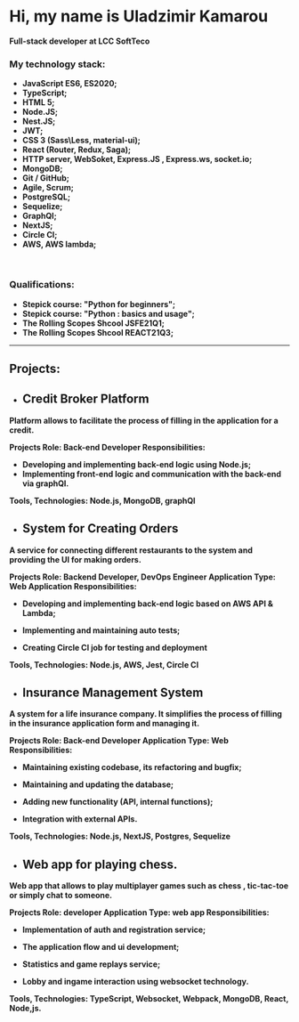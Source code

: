 # <b>Hi, my name is  Uladzimir Kamarou<b/>


Full-stack developer at LCC SoftTeco
<br />

### My technology stack:  
 
* JavaScript ES6, ES2020;
* TypeScript;
* HTML 5;  
* Node.JS;  
* Nest.JS;  
* JWT;  
* CSS 3 (Sass\Less, material-ui);
* React (Router, Redux, Saga);
* HTTP server, WebSoket, Express.JS , Express.ws, socket.io;
* MongoDB;
* Git / GitHub;
* Agile, Scrum;  
* PostgreSQL;  
* Sequelize;  
* GraphQl;  
* NextJS;
* Circle CI; 
* AWS, AWS lambda;


<br />

### Qualifications:

* Stepick course: "Python for beginners";
* Stepick course: "Python : basics and usage";
* The Rolling Scopes Shcool JSFE21Q1;
* The Rolling Scopes Shcool REACT21Q3;
 ---  
 ## Projects:  
 * ## <b>Credit Broker Platform<b/>
 Platform allows to facilitate the process of filling in the application for a credit.

   Projects Role: Back-end Developer
   Responsibilities:
   * Developing and implementing back-end logic using Node.js;  
   * Implementing front-end logic and communication with the back-end via graphQl.

   Tools, Technologies:
   Node.js, MongoDB, graphQl  
* ## <b>System for Creating Orders<b/>
A service for connecting different restaurants to the system and providing the UI for making orders.  

   Projects Role: Backend Developer, DevOps Engineer
   Application Type: Web Application
   Responsibilities:
   * Developing and implementing back-end logic based on AWS API & Lambda;

   * Implementing and maintaining auto tests;

   * Creating Circle CI job for testing and deployment

   Tools, Technologies:
   Node.js, AWS, Jest, Circle CI  
* ## <b>Insurance Management System<b/>
A system for a life insurance company. It simplifies the process of filling in the insurance application form and managing it.  

   Projects Role: Back-end Developer
   Application Type: Web
   Responsibilities:
   * Maintaining existing codebase, its refactoring and bugfix;

   * Maintaining and updating the database;

   * Adding new functionality (API, internal functions);

   * Integration with external APIs.

   Tools, Technologies:
   Node.js, NextJS, Postgres, Sequelize  
* ## <b>Web app for playing chess.<b/>
Web app that allows to play multiplayer games such as chess , tic-tac-toe or simply chat to someone.

   Projects Role: developer
   Application Type: web app
   Responsibilities:
   * Implementation of auth and registration service;

   * The application flow and ui development;

   * Statistics and game replays service;

   * Lobby and ingame interaction using websocket technology.

   Tools, Technologies:
   TypeScript, Websocket, Webpack, MongoDB, React, Node,js.



<br />
